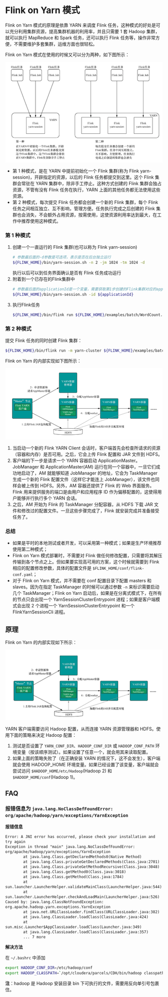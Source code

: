 # Flink on Yarn 模式

Flink on Yarn 模式的原理是依靠 YARN 来调度 Flink 任务，这种模式的好处是可以充分利用集群资源，提高集群机器的利用率，并且只需要 1 套 Hadoop 集群，就可以执行 MapReduce 和 Spark 任务，还可以执行 Flink 任务等，操作非常方便，不需要维护多套集群，运维方面也很轻松。

Flink on Yarn 模式在使用的时候又可以分为两种，如下图所示：

![image-20201119145440377](images/image-20201119145440377.png)

- 第 1 种模式，是在 YARN 中提前初始化一个 Flink 集群(称为 Flink yarn-session)，开辟指定的资源，以后的 Flink 任务都提交到这里。这个 Flink 集群会常驻在 YARN 集群中，除非手工停止。这种方式创建的 Flink 集群会独占资源，不管有没有 Flink 任务在执行，YARN 上面的其他任务都无法使用这些资源。
- 第 2 种模式，每次提交 Flink 任务都会创建一个新的 Flink 集群，每个 Flink 任务之间相互独立、互不影响，管理方便。任务执行完成之后创建的 Flink 集群也会消失，不会额外占用资源，按需使用，这使资源利用率达到最大，在工作中推荐使用这种模式。

### 第 1 种模式

1. 创建一个一直运行的 Flink 集群(也可以称为 Flink yarn-session)
    ```bash
    # 参数最后面的-d参数是可选项，表示是否在后台独立运行
    ${FLINK_HOME}/bin/yarn-session.sh -n 2 -jm 1024 -tm 1024 -d
    ```
    执行以后可以到任务界面确认是否有 Flink 任务成功运行
2. 附着到一个已存在的Flink集群中
   ```bash
   # 参数最后面的applicationId是一个变量，需要获取第1步创建的Flink集群对应的applicationId信息。
   ${FLINK_HOME}/bin/yarn-session.sh -id ${applicationId}
   ```
3. 执行Flink任务
   ```bash
   ${FLINK_HOME}/bin/flink run ${FLINK_HOME}/examples/batch/WordCount.jar
   ```

### 第 2 种模式

提交 Flink 任务的同时创建 Flink 集群：

```bash
${FLINK_HOME}/bin/flink run -m yarn-cluster ${FLINK_HOME}/examples/batch/WordCount.jar
```

Flink on Yarn 的内部实现如下图所示：

![image-20201119150617224](images/image-20201119150617224.png)

1. 当启动一个新的 Flink YARN Client 会话时，客户端首先会检查所请求的资源（容器和内存）是否可用。之后，它会上传 Flink 配置和 JAR 文件到 HDFS。
2. 客户端的下一步是请求一个 YARN 容器启动 ApplicationMaster。JobManager 和 ApplicationMaster(AM) 运行在同一个容器中，一旦它们成功地启动了，AM 就能够知道 JobManager 的地址，它会为 TaskManager 生成一个新的 Flink 配置文件（这样它才能连上 JobManager），该文件也同样会被上传到 HDFS。另外，AM 容器还提供了 Flink 的 Web 界面服务。Flink 用来提供服务的端口是由用户和应用程序 ID 作为偏移配置的，这使得用户能够并行执行多个 YARN 会话。
3. 之后，AM 开始为 Flink 的 TaskManager 分配容器，从 HDFS 下载 JAR 文件和修改过的配置文件。一旦这些步骤完成了，Flink 就安装完成并准备接受任务了。

### 总结

- 如果是平时的本地测试或者开发，可以采用第一种模式；如果是生产环境推荐使用第二种模式；
- Flink on Yarn 模式部署时，不需要对 Flink 做任何修改配置，只需要将其解压传输到各个节点之上。但如果要实现高可用的方案，这个时候就需要到 Flink 相应的配置修改参数，具体的配置文件是 `$FLINK_HOME/conf/flink-conf.yaml`；
- 对于 Flink on Yarn 模式，并不需要在 conf 配置目录下配置 masters 和 slaves。因为在指定 TaskManager 的时候可以通过参数 `-n` 来标识需要启动几个 TaskManager；Flink on Yarn 启动后，如果是在分离式模式下，在所有的节点只会出现一个 YarnSessionClusterEntrypoint 进程；如果是客户端模式会出现 2 个进程一个 YarnSessionClusterEntrypoint 和一个 FlinkYarnSessionCli 进程。

## 原理

Flink on Yarn 的内部实现如下所示：

![Flink_on_Yarn交互过程](images/Flink_on_Yarn-20210324104025.png)

YARN 客户端需要访问 Hadoop 配置，从而连接 YARN 资源管理器和 HDFS。使用下面的策略来决定 Hadoop 配置：

1. 测试是否设置了 `YARN_CONF_DIR`、`HADOOP_CONF_DIR` 或 `HADOOP_CONF_PATH` 环境变量（按该顺序测试）。如果设置了任意一个，就会用其来读取配置。
2. 如果上面的策略失败了（在正确安装 YARN 的情况下，这不会发生），客户端就会使用 HADOOP_HOME 环境变量。如果已经设置了该变量，客户端就会尝试访问 `$HADOOP_HOME/etc/Hadoop`(Hadoop 2) 和 `$HADOOP_HOME/conf`(Hadoop 1)。

## FAQ

### 报错信息为 `java.lang.NoClassDefFoundError: org/apache/hadoop/yarn/exceptions/YarnException`

**报错信息**

```
Error: A JNI error has occurred, please check your installation and try again
Exception in thread "main" java.lang.NoClassDefFoundError: org/apache/hadoop/yarn/exceptions/YarnException
        at java.lang.Class.getDeclaredMethods0(Native Method)
        at java.lang.Class.privateGetDeclaredMethods(Class.java:2701)
        at java.lang.Class.privateGetMethodRecursive(Class.java:3048)
        at java.lang.Class.getMethod0(Class.java:3018)
        at java.lang.Class.getMethod(Class.java:1784)
        at sun.launcher.LauncherHelper.validateMainClass(LauncherHelper.java:544)
        at sun.launcher.LauncherHelper.checkAndLoadMain(LauncherHelper.java:526)
Caused by: java.lang.ClassNotFoundException: org.apache.hadoop.yarn.exceptions.YarnException
        at java.net.URLClassLoader.findClass(URLClassLoader.java:382)
        at java.lang.ClassLoader.loadClass(ClassLoader.java:424)
        at sun.misc.Launcher$AppClassLoader.loadClass(Launcher.java:349)
        at java.lang.ClassLoader.loadClass(ClassLoader.java:357)
        ... 7 more
```

**解决方法**

在 `~/.bashrc` 中添加

```bash
export HADOOP_CONF_DIR=/etc/hadoop/conf
export HADOOP_CLASSPATH=`/opt/cloudera/parcels/CDH/bin/hadoop classpath`
```

**注**：hadoop 是 Hadoop 安装目录 bin 下可执行的文件，需要用反向单引号包裹住。